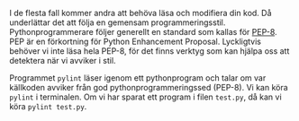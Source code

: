 I de flesta fall kommer andra att behöva läsa och modifiera din kod. Då 
underlättar det att följa en gemensam programmeringsstil. Pythonprogrammerare 
följer generellt en standard som kallas för [PEP-8][pep8]. PEP är en 
förkortning för Python Enhancement Proposal. Lyckligtvis behöver vi inte läsa 
hela PEP-8, för det finns verktyg som kan hjälpa oss att detektera när vi 
avviker i stil.

[pep8]: https://www.python.org/dev/peps/pep-0008/

Programmet `pylint` läser igenom ett pythonprogram och talar om var källkoden 
avviker från god pythonprogrammeringssed (PEP-8). Vi kan köra `pylint` i 
terminalen. Om vi har sparat ett program i filen `test.py`, då kan vi köra 
`pylint test.py`.
